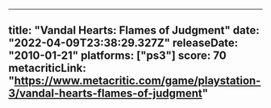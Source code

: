 
---
title: "Vandal Hearts: Flames of Judgment"
date: "2022-04-09T23:38:29.327Z"
releaseDate: "2010-01-21"
platforms: ["ps3"]
score: 70
metacriticLink: "https://www.metacritic.com/game/playstation-3/vandal-hearts-flames-of-judgment"
---
